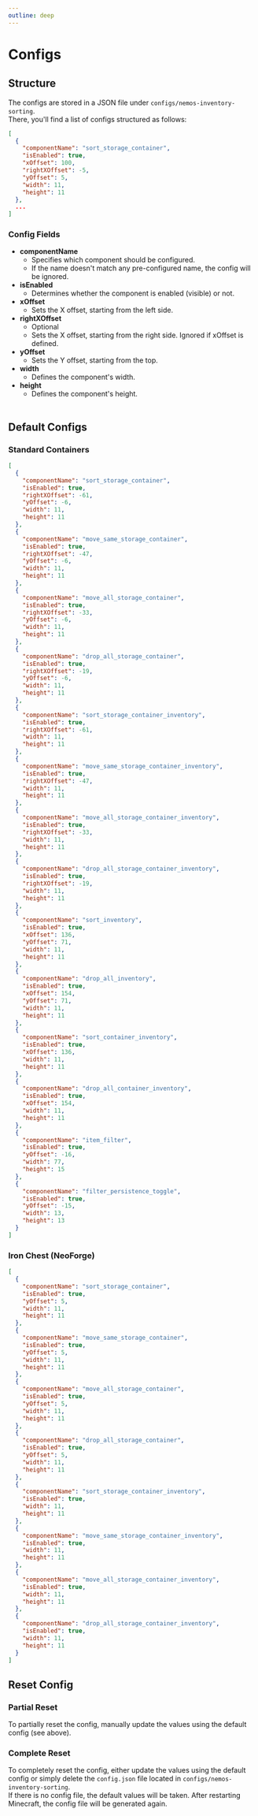 ```yaml
---
outline: deep
---
```


# Configs

## Structure

The configs are stored in a JSON file under `configs/nemos-inventory-sorting`. <br>
There, you'll find a list of configs structured as follows:

```json
[
  {
    "componentName": "sort_storage_container",
    "isEnabled": true,
    "xOffset": 100,
    "rightXOffset": -5,
    "yOffset": 5,
    "width": 11,
    "height": 11
  },
  ...
]
```

### Config Fields

- **componentName**
  - Specifies which component should be configured.
  - If the name doesn't match any pre-configured name, the config will be ignored.
- **isEnabled**
  - Determines whether the component is enabled (visible) or not.
- **xOffset**
  - Sets the X offset, starting from the left side.
- **rightXOffset**
  - Optional
  - Sets the X offset, starting from the right side. Ignored if xOffset is defined.
- **yOffset**
  - Sets the Y offset, starting from the top.
- **width**
  - Defines the component's width.
- **height**
  - Defines the component's height.
    <br><br>

## Default Configs

### Standard Containers

```json
[
  {
    "componentName": "sort_storage_container",
    "isEnabled": true,
    "rightXOffset": -61,
    "yOffset": -6,
    "width": 11,
    "height": 11
  },
  {
    "componentName": "move_same_storage_container",
    "isEnabled": true,
    "rightXOffset": -47,
    "yOffset": -6,
    "width": 11,
    "height": 11
  },
  {
    "componentName": "move_all_storage_container",
    "isEnabled": true,
    "rightXOffset": -33,
    "yOffset": -6,
    "width": 11,
    "height": 11
  },
  {
    "componentName": "drop_all_storage_container",
    "isEnabled": true,
    "rightXOffset": -19,
    "yOffset": -6,
    "width": 11,
    "height": 11
  },
  {
    "componentName": "sort_storage_container_inventory",
    "isEnabled": true,
    "rightXOffset": -61,
    "width": 11,
    "height": 11
  },
  {
    "componentName": "move_same_storage_container_inventory",
    "isEnabled": true,
    "rightXOffset": -47,
    "width": 11,
    "height": 11
  },
  {
    "componentName": "move_all_storage_container_inventory",
    "isEnabled": true,
    "rightXOffset": -33,
    "width": 11,
    "height": 11
  },
  {
    "componentName": "drop_all_storage_container_inventory",
    "isEnabled": true,
    "rightXOffset": -19,
    "width": 11,
    "height": 11
  },
  {
    "componentName": "sort_inventory",
    "isEnabled": true,
    "xOffset": 136,
    "yOffset": 71,
    "width": 11,
    "height": 11
  },
  {
    "componentName": "drop_all_inventory",
    "isEnabled": true,
    "xOffset": 154,
    "yOffset": 71,
    "width": 11,
    "height": 11
  },
  {
    "componentName": "sort_container_inventory",
    "isEnabled": true,
    "xOffset": 136,
    "width": 11,
    "height": 11
  },
  {
    "componentName": "drop_all_container_inventory",
    "isEnabled": true,
    "xOffset": 154,
    "width": 11,
    "height": 11
  },
  {
    "componentName": "item_filter",
    "isEnabled": true,
    "yOffset": -16,
    "width": 77,
    "height": 15
  },
  {
    "componentName": "filter_persistence_toggle",
    "isEnabled": true,
    "yOffset": -15,
    "width": 13,
    "height": 13
  }
]
```

### Iron Chest (NeoForge)

```json
[
  {
    "componentName": "sort_storage_container",
    "isEnabled": true,
    "yOffset": 5,
    "width": 11,
    "height": 11
  },
  {
    "componentName": "move_same_storage_container",
    "isEnabled": true,
    "yOffset": 5,
    "width": 11,
    "height": 11
  },
  {
    "componentName": "move_all_storage_container",
    "isEnabled": true,
    "yOffset": 5,
    "width": 11,
    "height": 11
  },
  {
    "componentName": "drop_all_storage_container",
    "isEnabled": true,
    "yOffset": 5,
    "width": 11,
    "height": 11
  },
  {
    "componentName": "sort_storage_container_inventory",
    "isEnabled": true,
    "width": 11,
    "height": 11
  },
  {
    "componentName": "move_same_storage_container_inventory",
    "isEnabled": true,
    "width": 11,
    "height": 11
  },
  {
    "componentName": "move_all_storage_container_inventory",
    "isEnabled": true,
    "width": 11,
    "height": 11
  },
  {
    "componentName": "drop_all_storage_container_inventory",
    "isEnabled": true,
    "width": 11,
    "height": 11
  }
]
```

## Reset Config

### Partial Reset

To partially reset the config, manually update the values using the default config (see above).

### Complete Reset

To completely reset the config, either update the values using the default config or simply delete the `config.json` file located in `configs/nemos-inventory-sorting`. <br>
If there is no config file, the default values will be taken.
After restarting Minecraft, the config file will be generated again.
